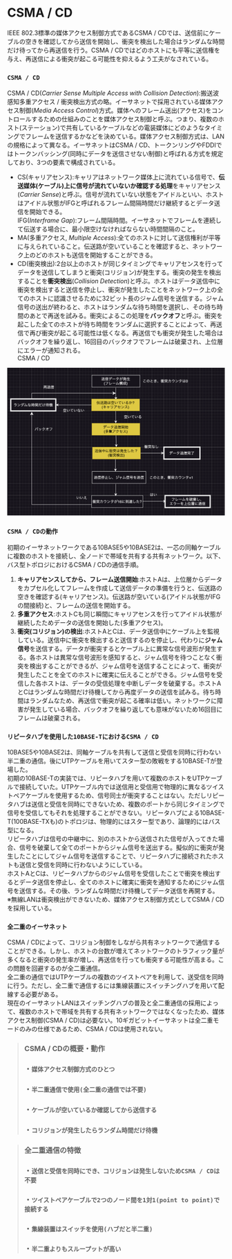 # CSMA / CD
IEEE 802.3標準の媒体アクセス制御方式であるCSMA / CDでは、送信前にケーブルの空きを確認してから送信を開始し、衝突を検出した場合はランダムな時間だけ待ってから再送信を行う。CSMA / CDではどのホストにも平等に送信権を与え、再送信による衝突が起こる可能性を抑えるよう工夫がなされている。

### `CSMA / CD`
CSMA / CD(*Carrier Sense Multiple Access with Collision Detection*):搬送波感知多重アクセス / 衝突検出方式の略。イーサネットで採用されている媒体アクセス制御(*Media Access Control*)方式。媒体へのフレーム送出(アクセス)をコントロールするための仕組みのことを媒体アクセス制御と呼ぶ。つまり、複数のホスト(ステーション)で共有しているケーブルなどの電装媒体にどのようなタイミングでフレームを送信するかなどを決めている。媒体アクセス制御方式は、LANの規格によって異なる。イーサネットはCSMA / CD、トークンリングやFDDIではトークンバッシング(同時にデータを送信させない制御)と呼ばれる方式を規定しており、3つの要素で構成されている。
- CS(キャリアセンス):キャリアはネットワーク媒体上に流れている信号で、**伝送媒体(ケーブル)上に信号が流れていないか確認する処理**をキャリアセンス(*Carrier Sense*)と呼ぶ。信号が流れていない状態をアイドルといい、ホストはアイドル状態がIFGと呼ばれるフレーム間隔時間だけ継続するとデータ送信を開始できる。  
IFG(*Interframe Gap*):フレーム間隔時間。イーサネットでフレームを連続して伝送する場合に、最小限空けなければならない時間間隔のこと。
- MA(多重アクセス, *Multiple Access*):全てのホストに対して送信権利が平等に与えられていること。伝送路が空いていることを確認すると、ネットワーク上のどのホストも送信を開始することができる。
- CD(衝突検出):2台以上のホストが同じタイミングでキャリアセンスを行ってデータを送信してしまうと衝突(コリジョン)が発生する。衝突の発生を検出することを**衝突検出**(*Collision Detection*)と呼ぶ。ホストはデータ送信中に衝突を検出すると送信を停止し、衝突が発生したことをネットワーク上の全てのホストに認識させるために32ビット長のジャム信号を送信する。ジャム信号の送出が終わると、ホストはランダムな待ち時間を選択し、その待ち時間のあとで再送を試みる。衝突によるこの処理を**バックオフ**と呼ぶ。衝突を起こした全てのホストが待ち時間をランダムに選択することによって、再送信で再び衝突が起こる可能性は低くなる。再送信でも衝突が発生した場合はバックオフを繰り返し、16回目のバックオフでフレームは破棄され、上位層にエラーが通知される。  
CSMA / CD
<img width="800" alt="" src="../images/CSMACD.png">

### `CSMA / CDの動作`
初期のイーサネットワークである10BASE5や10BASE2は、一芯の同軸ケーブルに複数のホストを接続し、全ノードで帯域を共有する共有ネットワーク。以下、バス型トポロジにおけるCSMA / CDの通信手順。  
1. **キャリアセンスしてから、フレーム送信開始**:ホストAは、上位層からデータをカプセル化してフレームを作成して送信データの準備を行うと、伝送路の空きを確認する(キャリアセンス)。伝送路が空いている(アイドル状態がIFGの間接続)と、フレームの送信を開始する。
2. **多重アクセス**:ホストCも同じ瞬間にキャリアセンスを行ってアイドル状態が継続したためデータの送信を開始した(多重アクセス)。
3. **衝突(コリジョン)の検出**:ホストAとCは、データ送信中にケーブル上を監視している。送信中に衝突を検出すると送信するのを停止し、代わりに**ジャム信号**を送信する。データが衝突するとケーブル上に異常な信号波形が発生する。各ホストは異常な信号波形を感知すると、ジャム信号を待つことなく衝突を検出することができるが、ジャム信号を送信することによって、衝突が発生したことを全てのホストに確実に伝えることができる。ジャム信号を受信した各ホストは、データの受信処理を中断しデータを破棄する。ホストAとCはランダムな時間だけ待機してから再度データの送信を試みる。待ち時間はランダムなため、再送信で衝突が起こる確率は低い。ネットワークに障害が発生している場合、バックオフを繰り返しても意味がないため16回目にフレームは破棄される。

### `リピータハブを使用した10BASE-TにおけるCSMA / CD`
10BASE5や10BASE2は、同軸ケーブルを共有して送信と受信を同時に行わない半二重の通信。後にUTPケーブルを用いてスター型の敗戦をする10BASE-Tが登場した。  
初期の10BASE-Tの実装では、リピータハブを用いて複数のホストをUTPケーブルで接続していた。UTPケーブル内では送信用と受信用で物理的に異なるツイストペアケーブルを使用するため、信号同士が衝突することはない。ただしリピータハブは送信と受信を同時にできないため、複数のポートから同じタイミングで信号を受信してもそれを処理することができない。リピータハブによる10BASE-T(100BASE-TXも)のトポロジは、物理的にはスター型であり、論理的にはバス型になる。  
リピータハブは信号の中継中に、別のホストから送信された信号が入ってきた場合、信号を破棄して全てのポートからジャム信号を送出する。擬似的に衝突が発生したことにしてジャム信号を送信することで、リピータハブに接続されたホストも送信と受信を同時に行わないようにしている。  
ホストAとCは、リピータハブからのジャム信号を受信したことで衝突を検出するとデータ送信を停止し、全てのホストに確実に衝突を通知するためにジャム信号を送信する。その後、ランダムな時間だけ待機してデータ送信を再開する。  
※無線LANは衝突検出ができないため、媒体アクセス制御方式としてCSMA / CDを採用している。

### `全二重のイーサネット`
CSMA / CDによって、コリジョン制御をしながら共有ネットワークで通信することができる。しかし、ホストの台数が増えてネットワークのトラフィック量が多くなると衝突の発生率が増し、再送信を行っても衝突する可能性が高まる。この問題を回避するのが全二重通信。  
全二重の通信ではUTPケーブルの複数のツイストペアを利用して、送受信を同時に行う。ただし、全二重で通信するには集線装置にスイッチングハブを用いて配線する必要がある。  
現在のイーサネットLANはスイッチングハブの普及と全二重通信の採用によって、複数のホストで帯域を共有する共有ネットワークではなくなったため、媒体アクセス制御(CSMA / CD)は必要ない。10ギガビットイーサネットは全二重モードのみの仕様であるため、CSMA / CDは使用されない。

> ### CSMA / CDの概要・動作
> ### ・`媒体アクセス制御方式のひとつ`
> ### ・`半二重通信で使用(全二重の通信では不要)`
> ### ・`ケーブルが空いているか確認してから送信する`
> ### ・`コリジョンが発生したらランダム時間だけ待機`

> ### 全二重通信の特徴
> ### ・`送信と受信を同時にでき、コリジョンは発生しないためCSMA / CDは不要`
> ### ・`ツイストペアケーブルで2つのノード間を1対1(point to point)で接続する`
> ### ・`集線装置はスイッチを使用(ハブだと半二重)`
> ### ・`半二重よりもスループットが高い`
